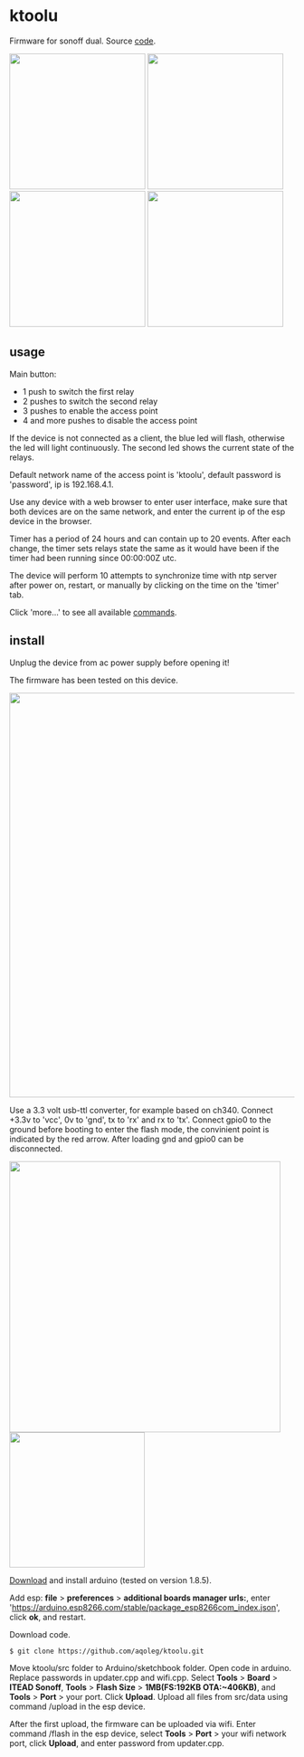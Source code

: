 # ktoolu

Firmware for sonoff dual. Source [code](https://github.com/aqoleg/ktoolu/blob/master/src).

<img src="https://raw.githubusercontent.com/aqoleg/ktoolu/master/docs/1.png" width="240" heigh="400">    <img src="https://raw.githubusercontent.com/aqoleg/ktoolu/master/docs/2.png" width="240" heigh="400">    <img src="https://raw.githubusercontent.com/aqoleg/ktoolu/master/docs/3.png" width="240" heigh="400">    <img src="https://raw.githubusercontent.com/aqoleg/ktoolu/master/docs/4.png" width="240" heigh="400">

## usage

Main button:
* 1 push to switch the first relay
* 2 pushes to switch the second relay
* 3 pushes to enable the access point
* 4 and more pushes to disable the access point

If the device is not connected as a client, the blue led will flash, otherwise the led will light continuously.
The second led shows the current state of the relays.

Default network name of the access point is 'ktoolu', default password is 'password', ip is 192.168.4.1.

Use any device with a web browser to enter user interface, make sure that both devices are on the same network, and enter the current ip of the esp device in the browser.

Timer has a period of 24 hours and can contain up to 20 events. After each change, the timer sets relays state the same as it would have been if the timer had been running since 00:00:00Z utc.

The device will perform 10 attempts to synchronize time with ntp server after power on, restart, or manually by clicking on the time on the 'timer' tab.

Click 'more...' to see all available [commands](https://github.com/aqoleg/ktoolu/blob/master/src/server.h).

## install

Unplug the device from ac power supply before opening it!

The firmware has been tested on this device.

<img src="https://raw.githubusercontent.com/aqoleg/ktoolu/master/docs/front.jpg" width="715" heigh="373">

Use a 3.3 volt usb-ttl converter, for example based on ch340. Connect +3.3v to 'vcc', 0v to 'gnd', tx to 'rx' and rx to 'tx'. Connect gpio0 to the ground before booting to enter the flash mode, the convinient point is indicated by the red arrow. After loading gnd and gpio0 can be disconnected.

<img src="https://raw.githubusercontent.com/aqoleg/ktoolu/master/docs/back.jpg" width="479" heigh="239">    <img src="https://raw.githubusercontent.com/aqoleg/ktoolu/master/docs/gpio0.jpg" width="239" heigh="239">

[Download](https://www.arduino.cc/en/Main/Software) and install arduino (tested on version 1.8.5).

Add esp: **file** > **preferences** > **additional boards manager urls:**, enter 'https://arduino.esp8266.com/stable/package_esp8266com_index.json', click **ok**, and restart.

Download code.

    $ git clone https://github.com/aqoleg/ktoolu.git

Move ktoolu/src folder to Arduino/sketchbook folder. Open code in arduino. Replace passwords in updater.cpp and wifi.cpp. Select **Tools** > **Board** > **ITEAD Sonoff**, **Tools** > **Flash Size** > **1MB(FS:192KB OTA:~406KB)**, and **Tools** > **Port** > your port. Click **Upload**. Upload all files from src/data using command /upload in the esp device.

After the first upload, the firmware can be uploaded via wifi. Enter command /flash in the esp device, select **Tools** > **Port** > your wifi network port, click **Upload**, and enter password from updater.cpp.
